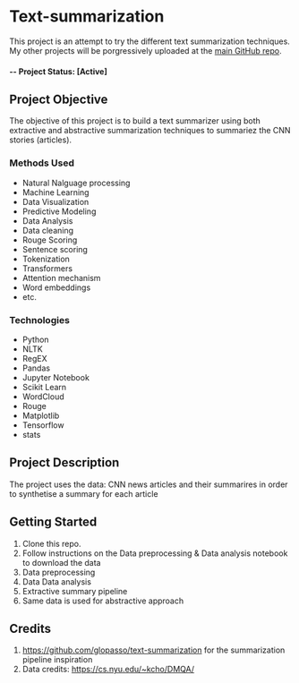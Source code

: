 # Text-summarization
This project is an attempt to try the different text summarization techniques.
My other projects will be porgressively uploaded at the [main GitHub repo](https://github.com/anisfakhfakh).

#### -- Project Status: [Active]

## Project Objective
The objective of this project is to build a text summarizer using both extractive and abstractive summarization techniques to summariez the CNN stories (articles).

### Methods Used
* Natural Nalguage processing
* Machine Learning
* Data Visualization
* Predictive Modeling
* Data Analysis
* Data cleaning
* Rouge Scoring
* Sentence scoring
* Tokenization
* Transformers
* Attention mechanism
* Word embeddings
* etc.

### Technologies
* Python
* NLTK
* RegEX
* Pandas
* Jupyter Notebook
* Scikit Learn
* WordCloud
* Rouge
* Matplotlib
* Tensorflow
* stats

## Project Description
The project uses the data: CNN news articles and their summarires in order to synthetise a summary for each article
## Getting Started

1. Clone this repo.
2. Follow instructions on the Data preprocessing & Data analysis notebook to download the data
3. Data preprocessing
4. Data Data analysis
5. Extractive summary pipeline
6. Same data is used for abstractive approach



## Credits
1. https://github.com/glopasso/text-summarization for the summarization pipeline inspiration
2. Data credits: https://cs.nyu.edu/~kcho/DMQA/
